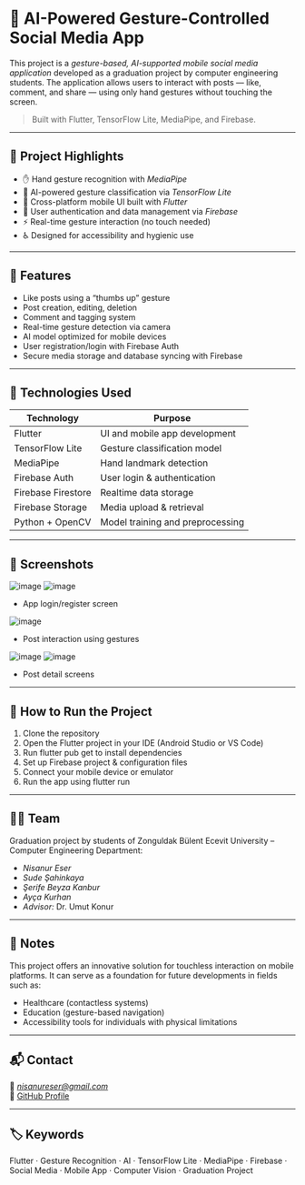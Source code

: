 # 🤖 AI-Powered Gesture-Controlled Social Media App

This project is a *gesture-based, AI-supported mobile social media application* developed as a graduation project by computer engineering students. The application allows users to interact with posts — like, comment, and share — using only hand gestures without touching the screen.

> Built with Flutter, TensorFlow Lite, MediaPipe, and Firebase.

---

## 🧠 Project Highlights

- ✋ Hand gesture recognition with *MediaPipe*
- 🧠 AI-powered gesture classification via *TensorFlow Lite*
- 📱 Cross-platform mobile UI built with *Flutter*
- 🔐 User authentication and data management via *Firebase*
- ⚡ Real-time gesture interaction (no touch needed)
- ♿ Designed for accessibility and hygienic use

---

## 📲 Features

- Like posts using a “thumbs up” gesture
- Post creation, editing, deletion
- Comment and tagging system
- Real-time gesture detection via camera
- AI model optimized for mobile devices
- User registration/login with Firebase Auth
- Secure media storage and database syncing with Firebase

---

## 🧩 Technologies Used

| Technology        | Purpose                          |
|------------------|----------------------------------|
| Flutter           | UI and mobile app development    |
| TensorFlow Lite   | Gesture classification model     |
| MediaPipe         | Hand landmark detection          |
| Firebase Auth     | User login & authentication      |
| Firebase Firestore| Realtime data storage            |
| Firebase Storage  | Media upload & retrieval         |
| Python + OpenCV   | Model training and preprocessing |

---

## 📸 Screenshots


![image](https://github.com/user-attachments/assets/d6acd7e6-f97c-4b65-a4cd-8c543deb6b50)
![image](https://github.com/user-attachments/assets/69917ceb-3459-4662-b747-ed2285ab5f7a)

- App login/register screen

![image](https://github.com/user-attachments/assets/8f94a178-9006-4260-963c-870ec3779772)

- Post interaction using gestures  

![image](https://github.com/user-attachments/assets/f22ffd55-47c4-4182-a9a8-ced406af977a)
![image](https://github.com/user-attachments/assets/633f1d91-0719-4f8c-bdcf-3d35b9e84221)


- Post detail screens

---

## 🚀 How to Run the Project

1. Clone the repository
2. Open the Flutter project in your IDE (Android Studio or VS Code)
3. Run flutter pub get to install dependencies
4. Set up Firebase project & configuration files
5. Connect your mobile device or emulator
6. Run the app using flutter run

---

## 👨‍🎓 Team

Graduation project by students of Zonguldak Bülent Ecevit University – Computer Engineering Department:

- *Nisanur Eser*
- *Sude Şahinkaya*
- *Şerife Beyza Kanbur*
- *Ayça Kurhan*
- *Advisor:* Dr. Umut Konur

---

## 📌 Notes

This project offers an innovative solution for touchless interaction on mobile platforms. It can serve as a foundation for future developments in fields such as:

- Healthcare (contactless systems)
- Education (gesture-based navigation)
- Accessibility tools for individuals with physical limitations

---

## 📬 Contact
  
📧 *nisanureser@gmail.com*  
🔗 [GitHub Profile](https://github.com/Nisanureser)

---

## 🏷 Keywords

Flutter · Gesture Recognition · AI · TensorFlow Lite · MediaPipe · Firebase · Social Media · Mobile App · Computer Vision · Graduation Project
